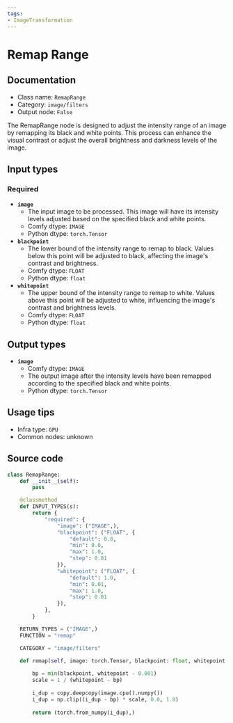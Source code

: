```yaml
---
tags:
- ImageTransformation
---
```


# Remap Range
## Documentation
- Class name: `RemapRange`
- Category: `image/filters`
- Output node: `False`

The RemapRange node is designed to adjust the intensity range of an image by remapping its black and white points. This process can enhance the visual contrast or adjust the overall brightness and darkness levels of the image.
## Input types
### Required
- **`image`**
    - The input image to be processed. This image will have its intensity levels adjusted based on the specified black and white points.
    - Comfy dtype: `IMAGE`
    - Python dtype: `torch.Tensor`
- **`blackpoint`**
    - The lower bound of the intensity range to remap to black. Values below this point will be adjusted to black, affecting the image's contrast and brightness.
    - Comfy dtype: `FLOAT`
    - Python dtype: `float`
- **`whitepoint`**
    - The upper bound of the intensity range to remap to white. Values above this point will be adjusted to white, influencing the image's contrast and brightness levels.
    - Comfy dtype: `FLOAT`
    - Python dtype: `float`
## Output types
- **`image`**
    - Comfy dtype: `IMAGE`
    - The output image after the intensity levels have been remapped according to the specified black and white points.
    - Python dtype: `torch.Tensor`
## Usage tips
- Infra type: `GPU`
- Common nodes: unknown


## Source code
```python
class RemapRange:
    def __init__(self):
        pass

    @classmethod
    def INPUT_TYPES(s):
        return {
            "required": {
                "image": ("IMAGE",),
                "blackpoint": ("FLOAT", {
                    "default": 0.0,
                    "min": 0.0,
                    "max": 1.0,
                    "step": 0.01
                }),
                "whitepoint": ("FLOAT", {
                    "default": 1.0,
                    "min": 0.01,
                    "max": 1.0,
                    "step": 0.01
                }),
            },
        }

    RETURN_TYPES = ("IMAGE",)
    FUNCTION = "remap"

    CATEGORY = "image/filters"

    def remap(self, image: torch.Tensor, blackpoint: float, whitepoint: float):
        
        bp = min(blackpoint, whitepoint - 0.001)
        scale = 1 / (whitepoint - bp)
        
        i_dup = copy.deepcopy(image.cpu().numpy())
        i_dup = np.clip((i_dup - bp) * scale, 0.0, 1.0)
        
        return (torch.from_numpy(i_dup),)

```
